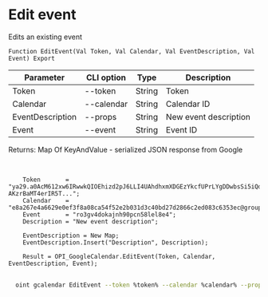 ﻿---
sidebar_position: 6
---

# Edit event
 Edits an existing event



`Function EditEvent(Val Token, Val Calendar, Val EventDescription, Val Event) Export`

  | Parameter | CLI option | Type | Description |
  |-|-|-|-|
  | Token | --token | String | Token |
  | Calendar | --calendar | String | Calendar ID |
  | EventDescription | --props | String | New event description |
  | Event | --event | String | Event ID |

  
  Returns:  Map Of KeyAndValue - serialized JSON response from Google

<br/>




```bsl title="Code example"
    Token       = "ya29.a0AcM612xw6IRwwkQIOEhizd2pJ6LLI4UAhdhxmXDGEzYkcfUPrLYgDDwbsSi5iQdc78WPs_1_Qor5KipuV6mAIvr6z-AKzrBaMT4erIR5T...";
    Calendar    = "e8a267e4a6629e0ef3f8a08ca54f52e2b031d3c40bd27d2866c2ed083c6353ec@group.calendar.google.com";
    Event       = "ro3gv4dokajnh90pcn58lel8e4";
    Description = "New event description";

    EventDescription = New Map;
    EventDescription.Insert("Description", Description);

    Result = OPI_GoogleCalendar.EditEvent(Token, Calendar, EventDescription, Event);
```



```sh title="CLI command example"
    
  oint gcalendar EditEvent --token %token% --calendar %calendar% --props %props% --event %event%

```

```json title="Result"

```
